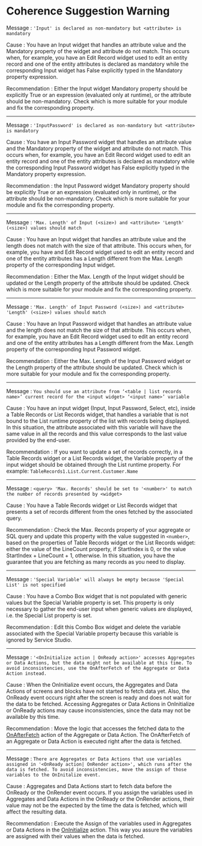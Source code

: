 # Coherence Suggestion Warning

Message
:   `'Input' is declared as non-mandatory but <attribute> is mandatory`

Cause
:   You have an Input widget that handles an attribute value and the Mandatory property of the widget and attribute do not match. This occurs when, for example, you have an Edit Record widget used to edit an entity record and one of the entity attributes is declared as mandatory while the corresponding Input widget has False explicitly typed in the Mandatory property expression.

Recommendation
:   Either the Input widget Mandatory property should be explicitly True or an expression (evaluated only at runtime), or the attribute should be non-mandatory. Check which is more suitable for your module and fix the corresponding property.

---

Message
:   `'InputPassword' is declared as non-mandatory but <attribute> is mandatory`

Cause
:   You have an Input Password widget that handles an attribute value and the Mandatory property of the widget and attribute do not match. This occurs when, for example, you have an Edit Record widget used to edit an entity record and one of the entity attributes is declared as mandatory while the corresponding Input Password widget has False explicitly typed in the Mandatory property expression.

Recommendation
:    the Input Password widget Mandatory property should be explicitly True or an expression (evaluated only in runtime), or the attribute should be non-mandatory. Check which is more suitable for your module and fix the corresponding property.

---

Message
:   `'Max. Length' of Input (<size>) and <attribute> 'Length' (<size>) values should match`

Cause
:   You have an Input widget that handles an attribute value and the length does not match with the size of that attribute. This occurs when, for example, you have and Edit Record widget used to edit an entity record and one of the entity attributes has a Length different from the Max. Length property of the corresponding Input widget.

Recommendation
:   Either the Max. Length of the Input widget should be updated or the Length property of the attribute should be updated. Check which is more suitable for your module and fix the corresponding property.

---

Message
:   `'Max. Length' of Input Password (<size>) and <attribute> 'Length' (<size>) values should match`

Cause
:   You have an Input Password widget that handles an attribute value and the length does not match the size of that attribute. This occurs when, for example, you have an Edit Record widget used to edit an entity record and one of the entity attributes has a Length different from the Max. Length property of the corresponding Input Password widget.

Recommendation
:   Either the Max. Length of the Input Password widget or the Length property of the attribute should be updated. Check which is more suitable for your module and fix the corresponding property.

---

Message
:   `You should use an attribute from ‘<table | list records name>’ current record for the <input widget> ‘<input name>’ variable`

Cause
:   You have an input widget (Input, Input Password, Select, etc), inside a Table Records or List Records widget, that handles a variable that is not bound to the List runtime property of the list with records being displayed. In this situation, the attribute associated with this variable will have the same value in all the records and this value corresponds to the last value provided by the end-user.

Recommendation
:   If you want to update a set of records correctly, in a Table Records widget or a List Records widget, the Variable property of the input widget should be obtained through the List runtime property. For example: `TableRecords1.List.Current.Customer.Name`

---

Message
:   `<query> 'Max. Records' should be set to '<number>' to match the number of records presented by <widget>`

Cause
:   You have a Table Records widget or List Records widget that presents a set of records different from the ones fetched by the associated query.

Recommendation
:   Check the Max. Records property of your aggregate or SQL query and update this property with the value suggested in `<number>`, based on the properties of Table Records widget or the List Records widget: either the value of the LineCount property, if StartIndex is 0, or the value StartIndex + LineCount + 1, otherwise. In this situation, you have the guarantee that you are fetching as many records as you need to display.

---

Message
:   `'Special Variable' will always be empty because 'Special List' is not specified`

Cause
:   You have a Combo Box widget that is not populated with generic values but the Special Variable property is set. This property is only necessary to gather the end-user input when generic values are displayed, i.e. the Special List property is set.

Recommendation
:   Edit this Combo Box widget and delete the variable associated with the Special Variable property because this variable is ignored by Service Studio.

---

<a id="helpid-30142"></a>

Message
:   `'<OnInitialize action | OnReady action>' accesses Aggregates or Data Actions, but the data might not be available at this time. To avoid inconsistencies, use the OnAfterFetch of the Aggregate or Data Action instead.`

Cause
:   When the OnInitialize event occurs, the Aggregates and Data Actions of screens and blocks have not started to fetch data yet. Also, the OnReady event occurs right after the screen is ready and does not wait for the data to be fetched. Accessing Aggregates or Data Actions in OnInitialize or OnReady actions may cause inconsistencies, since the data may not be available by this time.

Recommendation
:   Move the logic that accesses the fetched data to the [OnAfterFetch](../../../develop/logic/screen-block-lifecycle-events.md#on-after-fetch) action of the Aggregate or Data Action. The OnAfterFetch of an Aggregate or Data Action is executed right after the data is fetched.

---

<a id="helpid-30143"></a>

Message
:   `There are Aggregates or Data Actions that use variables assigned in '<OnReady action| OnRender action>', which runs after the data is fetched. To avoid inconsistencies, move the assign of those variables to the OnInitalize event.`

Cause
:   Aggregates and Data Actions start to fetch data before the OnReady or the OnRender event occurs. If you assign the variables used in Aggregates and Data Actions in the OnReady or the OnRender actions, their value may not be the expected by the time the data is fetched, which will affect the resulting data.

Recommendation
:   Execute the Assign of the variables used in Aggregates or Data Actions in the [OnInitialize](../../../develop/logic/screen-block-lifecycle-events.md#on-initialize) action. This way you assure the variables are assigned with their values when the data is fetched.
